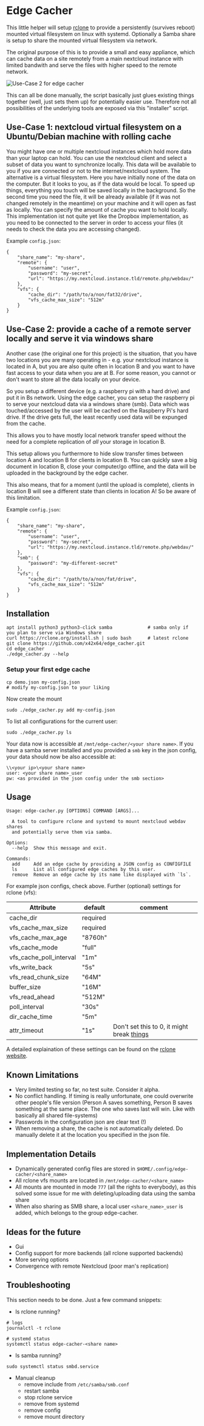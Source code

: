 # Edge Cacher

This little helper will setup [rclone](https://rclone.org/) to provide a persistently (survives reboot) mounted virtual filesystem on linux with systemd. Optionally a Samba share is setup to share the mounted virtual filesystem via network.

The original purpose of this is to provide a small and easy appliance, which can cache data on a site remotely from a main nextcloud instance with limited bandwith and serve the files with higher speed to the remote network.

![Use-Case 2 for edge cacher](docs/remote_cache_appliance.png)

This can all be done manually, the script basically just glues existing things together (well, just sets them up) for potentially easier use. Therefore not all possibilities of the underlying tools are exposed via this "installer" script.

## Use-Case 1: nextcloud virtual filesystem on a Ubuntu/Debian machine with rolling cache

You might have one or multiple nextcloud instances which hold more data than your laptop can hold. 
You can use the nextcloud client and select a subset of data you want to synchronize locally. This data will be available to you if you are connected or not to the internet/nextcloud system.
The alternative is a virtual filesystem. Here you have initially none of the data on the computer. But it looks to you, as if the data would be local. To speed up things, everything you touch will be saved locally in the background. So the second time you need the file, it will be already available (if it was not changed remotely in the meantime) on your machine and it will open as fast as locally.
You can specify the amount of cache you want to hold locally.
This implementation ist not quite yet like the Dropbox implementation, as you need to be connected to the server in order to access your files (it needs to check the data you are accessing changed).

Example `config.json`:
```
{
    "share_name": "my-share",
    "remote": {
        "username": "user",
        "password": "my-secret",
        "url": "https://my.nextcloud.instance.tld/remote.php/webdav/"
    },
    "vfs": {
        "cache_dir": "/path/to/a/non/fat32/drive",
        "vfs_cache_max_size": "512m"
    }
}
```


## Use-Case 2: provide a cache of a remote server locally and serve it via windows share

Another case (the original one for this project) is the situation, that you have two locations you are many operating in - e.g. your nextcloud instance is located in A, but you are also quite often in location B and you want to have fast access to your data when you are at B. For some reason, you cannot or don't want to store all the data locally on your device. 

So you setup a different device (e.g. a raspberry pi with a hard drive) and put it in Bs network. Using the edge cacher, you can setup the raspberry pi to serve your nextcloud data via a windows share (smb). Data which was touched/accessed by the user will be cached on the Raspberry Pi's hard drive. If the drive gets full, the least recently used data will be expunged from the cache.

This allows you to have mostly local network transfer speed without the need for a complete replication of *all* your storage in location B.

This setup allows you furthermore to hide slow transfer times between location A and location B for clients in location B. You can quickly save a big document in location B, close your computer/go offline, and the data will be uploaded in the background by the edge cacher.

This also means, that for a moment (until the upload is complete), clients in location B will see a different state than clients in location A! So be aware of this limitation.

Example `config.json`:
```
{
    "share_name": "my-share",
    "remote": {
        "username": "user",
        "password": "my-secret",
        "url": "https://my.nextcloud.instance.tld/remote.php/webdav/"
    },
    "smb": {
	    "password": "my-different-secret"
    },
    "vfs": {
        "cache_dir": "/path/to/a/non/fat/drive",
        "vfs_cache_max_size": "512m"
    }
}
```


## Installation
```
apt install python3 python3-click samba             # samba only if you plan to serve via Windows share
curl https://rclone.org/install.sh | sudo bash      # latest rclone
git clone https://github.com/x42x64/edge_cacher.git
cd edge_cacher
./edge_cacher.py --help
```

### Setup your first edge cache
```
cp demo.json my-config.json
# modify my-config.json to your liking
```
Now create the mount
```
sudo ./edge_cacher.py add my-config.json
```

To list all configurations for the current user:
```
sudo ./edge_cacher.py ls
```

Your data now is accessible at `/mnt/edge-cacher/<your share name>`.
If you have a samba server installed and you provided a `smb` key in the json config, your data should now be also accessible at:
```
\\<your ip>\<your share name>
user: <your share name>_user
pw: <as provided in the json config under the smb section>
```


## Usage
```
Usage: edge-cacher.py [OPTIONS] COMMAND [ARGS]...

  A tool to configure rclone and systemd to mount nextcloud webdav shares
  and potentially serve them via samba.

Options:
  --help  Show this message and exit.

Commands:
  add     Add an edge cache by providing a JSON config as CONFIGFILE
  ls      List all configured edge caches by this user.
  remove  Remove an edge cache by its name like displayed with `ls`.
```

For example json configs, check above.
Further (optional) settings for rclone (vfs):

Attribute|default|comment
---------|-------|-------
cache_dir|required|
vfs_cache_max_size| required
vfs_cache_max_age|"8760h"|
vfs_cache_mode|"full"|
vfs_cache_poll_interval|"1m"
vfs_write_back|"5s"|
vfs_read_chunk_size|"64M"|
buffer_size|"16M"|
vfs_read_ahead|"512M"|
poll_interval|"30s"|
dir_cache_time|"5m"|
attr_timeout|"1s"|Don't set this to 0, it might break [things](https://rclone.org/commands/rclone_mount/#attribute-caching)

A detailed explaination of these settings can be found on the [rclone website](https://rclone.org/commands/rclone_mount/).

## Known Limitations
* Very limited testing so far, no test suite. Consider it alpha.
* No conflict handling. If timing is really unfortunate, one could overwrite other people's file version (Person A saves something, Person B saves something at the same place. The one who saves last will win. Like with basically all shared file-systems)
* Passwords in the configuration json are clear text (!)
* When removing a share, the cache is not automatically deleted. Do manually delete it at the location you specified in the json file.

## Implementation Details
* Dynamically generated config files are stored in `$HOME/.config/edge-cacher/<share_name>`
* All rclone vfs mounts are located in `/mnt/edge-cacher/<share_name>`
* All mounts are mounted in mode `777` (all the rights to everybody), as this solved some issue for me with deleting/uploading data using the samba share
* When also sharing as SMB share, a local user `<share_name>_user` is added, which belongs to the group edge-cacher. 


## Ideas for the future
* Gui
* Config support for more backends (all rclone supported backends)
* More serving options
* Convergence with remote Nextcloud (poor man's replication)

## Troubleshooting
This section needs to be done. Just a few command snippets:

* Is rclone running?
```
# logs
journalctl -t rclone

# systemd status
systemctl status edge-cacher-<share name>
```

* Is samba running?
```
sudo systemctl status smbd.service
```

* Manual cleanup
  * remove include from `/etc/samba/smb.conf`
  * restart samba 
  * stop rclone service
  * remove from systemd
  * remove config
  * remove mount directory
